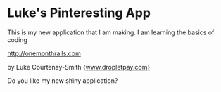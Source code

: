 # Luke's Pinteresting App

This is my new application that I am making. 
I am learning the basics of coding 


http://onemonthrails.com

by Luke Courtenay-Smith  {www.dropletpay.com}


Do you like my new shiny application? 




